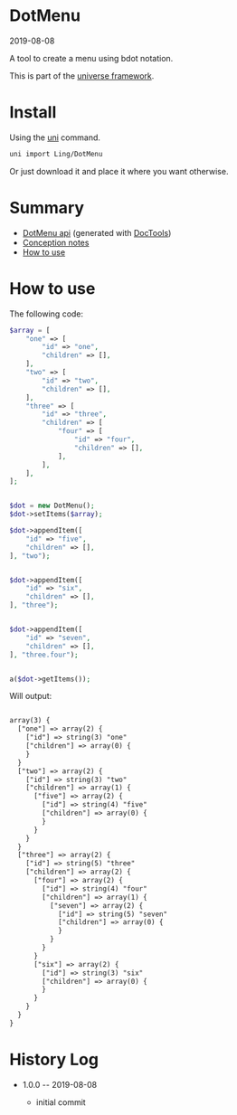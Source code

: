DotMenu
===========
2019-08-08



A tool to create a menu using bdot notation.


This is part of the [universe framework](https://github.com/karayabin/universe-snapshot).


Install
==========
Using the [uni](https://github.com/lingtalfi/universe-naive-importer) command.
```bash
uni import Ling/DotMenu
```

Or just download it and place it where you want otherwise.






Summary
===========
- [DotMenu api](https://github.com/lingtalfi/DotMenu/blob/master/doc/api/Ling/DotMenu.md) (generated with [DocTools](https://github.com/lingtalfi/DocTools))
- [Conception notes](https://github.com/lingtalfi/DotMenu/blob/master/doc/pages/conception-notes.md)
- [How to use](#how-to-use)




How to use
===========

The following code: 

```php
$array = [
    "one" => [
        "id" => "one",
        "children" => [],
    ],
    "two" => [
        "id" => "two",
        "children" => [],
    ],
    "three" => [
        "id" => "three",
        "children" => [
            "four" => [
                "id" => "four",
                "children" => [],
            ],
        ],
    ],
];


$dot = new DotMenu();
$dot->setItems($array);

$dot->appendItem([
    "id" => "five",
    "children" => [],
], "two");


$dot->appendItem([
    "id" => "six",
    "children" => [],
], "three");


$dot->appendItem([
    "id" => "seven",
    "children" => [],
], "three.four");


a($dot->getItems());

```


Will output:

```html

array(3) {
  ["one"] => array(2) {
    ["id"] => string(3) "one"
    ["children"] => array(0) {
    }
  }
  ["two"] => array(2) {
    ["id"] => string(3) "two"
    ["children"] => array(1) {
      ["five"] => array(2) {
        ["id"] => string(4) "five"
        ["children"] => array(0) {
        }
      }
    }
  }
  ["three"] => array(2) {
    ["id"] => string(5) "three"
    ["children"] => array(2) {
      ["four"] => array(2) {
        ["id"] => string(4) "four"
        ["children"] => array(1) {
          ["seven"] => array(2) {
            ["id"] => string(5) "seven"
            ["children"] => array(0) {
            }
          }
        }
      }
      ["six"] => array(2) {
        ["id"] => string(3) "six"
        ["children"] => array(0) {
        }
      }
    }
  }
}

```







History Log
=============

- 1.0.0 -- 2019-08-08

    - initial commit